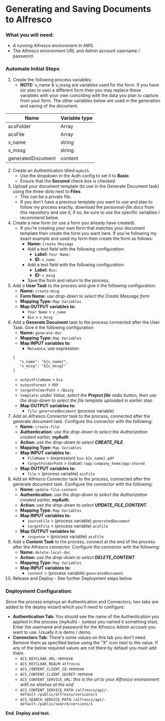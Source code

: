 # Generating and Saving Documents to Alfresco

### What you will need:
- A running Alfresco environment in AWS.
- The Alfresco environment URL and Admin account username / password.

### Automate Initial Steps
1. Create the following process variables:
   - **NOTE:** v_name & v_mssg are variables used for the form. If you have (or plan to use) a different form then you may replace these variables with your own coinciding with the data you plan to capture from your form. The other variables below are used in the generation and saving of the document.
   
|  Name               |  Variable type      |
|  -------------      |  -------------      |
|  acsFolder          |  Array<json>        |
|  acsFile            |  Array<json>        |
|  v_name             |  string             |
|  v_mssg             |  string             |
|  generatedDocument  |  content            |

2. Create an Authentication titled ```myAuth```.
   - Use the dropdown in the Auth config to set it to **Basic**.
   - Ensure that the **Secured** check box is checked.
3. Upload your document template (to use in the Generate Document task) using the three-dots next to **Files**.
   - This can be a private file.
   - If you don't have a previous template you want to use and plan to follow my process exactly, download the _personnel-file.docx_ from this repository and use it; if so, be sure to use the specific variables I recommend below.
4. Create a new form (or use a form you already have created).
   - If you're creating your own form that matches your document template then create the form you want here. If you're following my exact example and used my form then create the form as follows:
     - **Name:** ```Create Message```
     - Add a text field with the following configuration:
       - **Label:** ```Your Name:```
       - **ID:** ```v_name```
     - Add a text field with the following configuration:
       - **Label:** ```Bio:```
       - **ID:** ```v_mssg```
     - Save the form and return to the process.
5. Add a **User Task** to the process and give it the following configuration:
   - **Name:** ```create-mssg```
   - **Form Name:** _use drop-down to select the Create Message form_
   - **Mapping Type:** ```Map Variables```
   - **Map OUTPUT variables to:**
     - ```Your Name``` > ```v_name```
     - ```Bio``` > ```v_mssg```
6. Add a **Generate Document** task to the process connected after the User Task. Give it the following configuration:
   - **Name:** ```generate-doc```
   - **Mapping Type:** ```Map Variables```
   - **Map INPUT variables to:**
     - ```Metadata```: use expression:
   ```
   {
      "v_name": "${v_name}",
      "v_mssg": "${v_mssg}"
   }
   ```
     - ```outputFileName``` > ```bio```
     - ```outputFormat``` > ```PDF```
     - ```targetFolderPath``` > ```/Buzzy```
     - ```template```: _under Value, select the **Project file** radio button, then use the drop-down to select the file template uploaded in earlier step_
   - **Map OUTPUT variables to:**
     - ```file```: ```generatedDocument``` (process variable)
7. Add an Alfresco Connector task to the process, connected after the generate document task. Configure the connector with the following:
   - **Name:** ```create-file```
   - **Authentication:** _use the drop-down to select the Authorization created earlier, **myAuth**_.
   - **Action:** _use the drop-down to select **CREATE_FILE**_.
   - **Mapping Type:** ```Map Variables```
   - **Map INPUT variables to:**
     - ```FileName``` > (expression) ```bio-${v_name}.pdf```
     - ```targetFolderPath``` > (value) ```/app:company_home/app:shared```
   - **Map OUTPUT variables to:**
     - ```file``` > (process variable) ```acsFile```
8. Add an Alfresco Connector task to the process, connected after the generate document task. Configure the connector with the following:
   - **Name:** ```update-file-content```
   - **Authentication:** _use the drop-down to select the Authorization created earlier, **myAuth**_.
   - **Action:** _use the drop-down to select **UPDATE_FILE_CONTENT**_.
   - **Mapping Type:** ```Map Variables```
   - **Map INPUT variables to:**
     - ```sourceFile``` > (process variable) ```generatedDocument```
     - ```targetFile``` > (process variable) ```acsFile```
   - **Map OUTPUT variables to:**
     - ```response``` > (process variable) ```acsFile```
9. Add a **Content Task** to the process, connect at the end of the process after the Alfresco connector. Configure the connector with the following:
   - **Name:** ```delete-local-doc```
   - **Action:** _use the drop-down to select **DELETE_CONTENT**_.
   - **Mapping Type:** ```Map Variables```
   - **Map INPUT variables to:**
     - ```content``` > (process variable) ```generatedDocument```
11. Release and Deploy - See further Deployment steps below.

### Deployment Configuration:
Since the process employs an Authentication and Connectors, two tabs are added to the deploy wizard which you'll need to configure:
- **Authentication Tab:** You should see the name of the Authentication you applied in the process (myAuth) - (unless you named it something else). Enter the username and password for the Alfresco Admin account you want to use. Usually it is demo / demo.
- **Connectors Tab:** There's some values on this tab you don't need. Remove them as specified below using the "X" icon next to the value. If any of the below required values are not there by default you must add them.
  - ```ACS_KEYCLOAK_URL```: remove
  - ```ACS_KEYCLOAK_REALM```: ```alfresco```
  - ```ACS_CONTENT_CLIENT_ID```: remove
  - ```ACS_CONTENT_CLIENT_SECRET```: remove
  - ```ACS_CONTENT_SERVICE_URL```: _this is the url to your Alfresco environment with no slashes at the end_
  - ```ACS_CONTENT_SERVICE_PATH```: ```/alfresco/api/-default-/public/alfresco/versions/1```
  - ```ACS_SEARCH_SERVICE_PATH```: ```/alfresco/api/-default-/public/search/versions/1```


**End. Deploy and test.**
